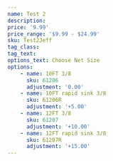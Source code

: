 ```yaml
---
name: Test 2
description:
price: '9.99'
price_range: '$9.99 - $24.99'
sku: Test2Jeff
tag_class:
tag_text:
options_text: Choose Net Size
options:
    - name: 10FT 3/8
      sku: 61206
      adjustment: '0.00'
    - name: 10FT rapid sink 3/8
      sku: 61206R
      adjustment: '+5.00'
    - name: 12FT 3/8
      sku: 61207
      adjustment: '+10.00'
    - name: 12FT rapid sink 3/8
      sku: 61207R
      adjustment: '+15.00'
---
```

